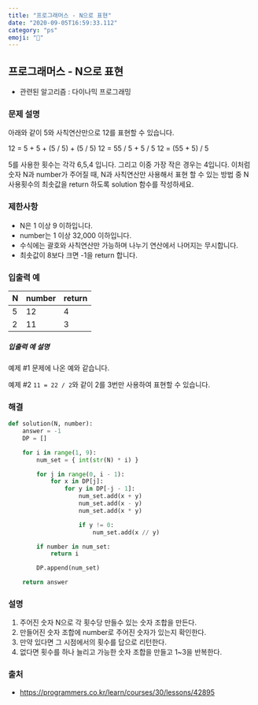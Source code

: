 ```yaml
---
title: "프로그래머스 - N으로 표현"
date: "2020-09-05T16:59:33.112"
category: "ps"
emoji: "📶"
---
```


## 프로그래머스 - N으로 표현

- 관련된 알고리즘 : 다이나믹 프로그래밍

### 문제 설명

아래와 같이 5와 사칙연산만으로 12를 표현할 수 있습니다.

12 = 5 + 5 + (5 / 5) + (5 / 5)
12 = 55 / 5 + 5 / 5
12 = (55 + 5) / 5

5를 사용한 횟수는 각각 6,5,4 입니다. 그리고 이중 가장 작은 경우는 4입니다.
이처럼 숫자 N과 number가 주어질 때, N과 사칙연산만 사용해서 표현 할 수 있는 방법 중 N 사용횟수의 최솟값을 return 하도록 solution 함수를 작성하세요.

### 제한사항

- N은 1 이상 9 이하입니다.
- number는 1 이상 32,000 이하입니다.
- 수식에는 괄호와 사칙연산만 가능하며 나누기 연산에서 나머지는 무시합니다.
- 최솟값이 8보다 크면 -1을 return 합니다.

### 입출력 예

| N    | number | return |
| ---- | ------ | ------ |
| 5    | 12     | 4      |
| 2    | 11     | 3      |

##### 입출력 예 설명

예제 #1
문제에 나온 예와 같습니다.

예제 #2
`11 = 22 / 2`와 같이 2를 3번만 사용하여 표현할 수 있습니다.

### 해결

```python
def solution(N, number):
    answer = -1
    DP = []

    for i in range(1, 9):
        num_set = { int(str(N) * i) }

        for j in range(0, i - 1):
            for x in DP[j]:
                for y in DP[-j - 1]:
                    num_set.add(x + y)
                    num_set.add(x - y)
                    num_set.add(x * y)

                    if y != 0:
                        num_set.add(x // y)

        if number in num_set:
            return i

        DP.append(num_set)

    return answer
```

### 설명

1. 주어진 숫자 N으로 각 횟수당 만들수 있는 숫자 조합을 만든다.
2. 만들어진 숫자 조합에 number로 주어진 숫자가 있는지 확인한다.
3. 만약 있다면 그 시점에서의 횟수를 답으로 리턴한다.
4. 없다면 횟수를 하나 늘리고 가능한 숫자 조합을 만들고 1~3을 반복한다.

### 출처

- https://programmers.co.kr/learn/courses/30/lessons/42895

